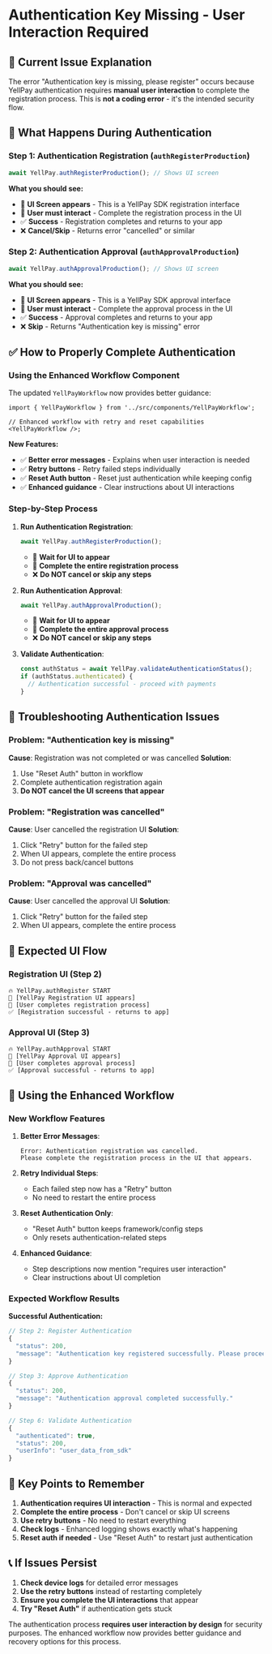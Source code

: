 # Authentication Key Missing - User Interaction Required

## 🚨 **Current Issue Explanation**

The error "Authentication key is missing, please register" occurs because YellPay authentication requires **manual user interaction** to complete the registration process. This is **not a coding error** - it's the intended security flow.

## 📱 **What Happens During Authentication**

### **Step 1: Authentication Registration (`authRegisterProduction`)**

```javascript
await YellPay.authRegisterProduction(); // Shows UI screen
```

**What you should see:**

- 📱 **UI Screen appears** - This is a YellPay SDK registration interface
- 🔐 **User must interact** - Complete the registration process in the UI
- ✅ **Success** - Registration completes and returns to your app
- ❌ **Cancel/Skip** - Returns error "cancelled" or similar

### **Step 2: Authentication Approval (`authApprovalProduction`)**

```javascript
await YellPay.authApprovalProduction(); // Shows UI screen
```

**What you should see:**

- 📱 **UI Screen appears** - This is a YellPay SDK approval interface
- 🔐 **User must interact** - Complete the approval process in the UI
- ✅ **Success** - Approval completes and returns to your app
- ❌ **Skip** - Returns "Authentication key is missing" error

## ✅ **How to Properly Complete Authentication**

### **Using the Enhanced Workflow Component**

The updated `YellPayWorkflow` now provides better guidance:

```tsx
import { YellPayWorkflow } from '../src/components/YellPayWorkflow';

// Enhanced workflow with retry and reset capabilities
<YellPayWorkflow />;
```

**New Features:**

- ✅ **Better error messages** - Explains when user interaction is needed
- ✅ **Retry buttons** - Retry failed steps individually
- ✅ **Reset Auth button** - Reset just authentication while keeping config
- ✅ **Enhanced guidance** - Clear instructions about UI interactions

### **Step-by-Step Process**

1. **Run Authentication Registration**:

   ```javascript
   await YellPay.authRegisterProduction();
   ```

   - 📱 **Wait for UI to appear**
   - 🔐 **Complete the entire registration process**
   - ❌ **Do NOT cancel or skip any steps**

2. **Run Authentication Approval**:

   ```javascript
   await YellPay.authApprovalProduction();
   ```

   - 📱 **Wait for UI to appear**
   - 🔐 **Complete the entire approval process**
   - ❌ **Do NOT cancel or skip any steps**

3. **Validate Authentication**:
   ```javascript
   const authStatus = await YellPay.validateAuthenticationStatus();
   if (authStatus.authenticated) {
     // Authentication successful - proceed with payments
   }
   ```

## 🔧 **Troubleshooting Authentication Issues**

### **Problem: "Authentication key is missing"**

**Cause**: Registration was not completed or was cancelled
**Solution**:

1. Use "Reset Auth" button in workflow
2. Complete authentication registration again
3. **Do NOT cancel the UI screens that appear**

### **Problem: "Registration was cancelled"**

**Cause**: User cancelled the registration UI
**Solution**:

1. Click "Retry" button for the failed step
2. When UI appears, complete the entire process
3. Do not press back/cancel buttons

### **Problem: "Approval was cancelled"**

**Cause**: User cancelled the approval UI
**Solution**:

1. Click "Retry" button for the failed step
2. When UI appears, complete the entire process

## 📱 **Expected UI Flow**

### **Registration UI (Step 2)**

```
🔥 YellPay.authRegister START
📱 [YellPay Registration UI appears]
👤 [User completes registration process]
✅ [Registration successful - returns to app]
```

### **Approval UI (Step 3)**

```
🔥 YellPay.authApproval START
📱 [YellPay Approval UI appears]
👤 [User completes approval process]
✅ [Approval successful - returns to app]
```

## 🚀 **Using the Enhanced Workflow**

### **New Workflow Features**

1. **Better Error Messages**:

   ```
   Error: Authentication registration was cancelled.
   Please complete the registration process in the UI that appears.
   ```

2. **Retry Individual Steps**:
   - Each failed step now has a "Retry" button
   - No need to restart the entire process

3. **Reset Authentication Only**:
   - "Reset Auth" button keeps framework/config steps
   - Only resets authentication-related steps

4. **Enhanced Guidance**:
   - Step descriptions now mention "requires user interaction"
   - Clear instructions about UI completion

### **Expected Workflow Results**

**Successful Authentication:**

```javascript
// Step 2: Register Authentication
{
  "status": 200,
  "message": "Authentication key registered successfully. Please proceed with approval."
}

// Step 3: Approve Authentication
{
  "status": 200,
  "message": "Authentication approval completed successfully."
}

// Step 6: Validate Authentication
{
  "authenticated": true,
  "status": 200,
  "userInfo": "user_data_from_sdk"
}
```

## 🎯 **Key Points to Remember**

1. **Authentication requires UI interaction** - This is normal and expected
2. **Complete the entire process** - Don't cancel or skip UI screens
3. **Use retry buttons** - No need to restart everything
4. **Check logs** - Enhanced logging shows exactly what's happening
5. **Reset auth if needed** - Use "Reset Auth" to restart just authentication

## 📞 **If Issues Persist**

1. **Check device logs** for detailed error messages
2. **Use the retry buttons** instead of restarting completely
3. **Ensure you complete the UI interactions** that appear
4. **Try "Reset Auth"** if authentication gets stuck

The authentication process **requires user interaction by design** for security purposes. The enhanced workflow now provides better guidance and recovery options for this process.

